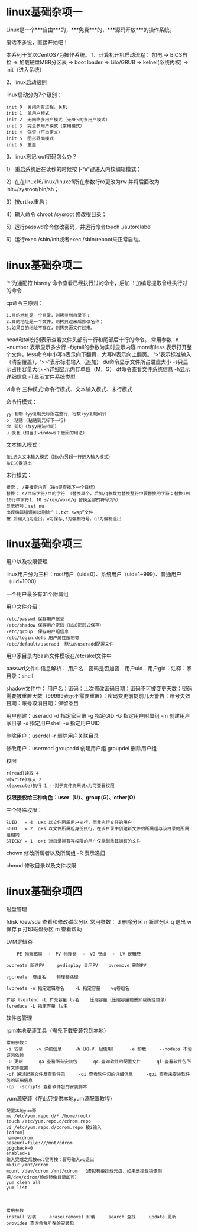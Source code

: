 # linux基础杂项一

<!--markdown-->Linux是一个***自由***的，***免费***的，***源码开放***的操作系统。
废话不多说，直接开始吧！

本系列干货以CentOS7为操作系统。
1、计算机开机启动流程：
  加电 → BIOS自检 → 加载硬盘MBR分区表 → boot loader → Lilo/GRUB → kelnel(系统内核) → init（进入系统）

2、linux启动级别

   linux启动分为7个级别：

```
init 0  关闭所有进程，关机
init 1  单用户模式
init 2  无网络多用户模式（无NFS的多用户模式）
init 3  完全多用户模式（常用模式）
init 4  保留（可自定义）
init 5  图形界面模式
init 6  重启
```

3、linux忘记root密码怎么办？

 1） 重启系统后在读秒的时候按下“e”键进入内核编辑模式；

 2）在在linux16/linux/linuxefi所在参数行ro更改为rw 并将后面改为init=/sysroot/bin/sh；

 3）按crtl+x重启；

 4）输入命令 chroot /sysroot 修改根目录；

 5）运行passwd命令修改密码，并运行命令touch ./autorelabel

 6）运行exec /sbin/init或者exec /sbin/reboot来正常启动。


# linux基础杂项二

<!--markdown-->'*'为通配符    hisroty 命令查看已经执行过的命令，后加 '!'加编号提取曾经执行过的命令

cp命令三原则：

```
1.目的地址是一个目录，则拷贝到目录下；
2.目的地址是一个文件，则拷贝过来后修改名称；
3.如果目的地址不存在，则拷贝源文件过来。
```

head和tail分别表示查看文件头部前十行和尾部后十行的命令。
常用参数 -n +number 表示显示多少行    -f为tail的参数为实时显示内容
more和less 表示打开整个文件，less命令中小写n表示向下翻页，大写N表示向上翻页。
'>'表示标准输入（清空覆盖），'>>'表示标准输入（追加）
du命令显示文件所占磁盘大小 -s只显示占用容量大小  -h详细显示内存单位（M，G）
df命令查看文件系统信息  -h显示详细信息 -T显示文件系统类型

vi命令 三种模式:命令行模式、文本输入模式、末行模式

命令行模式：

```
yy 复制（yy复制光标所在整行，行数+yy复制n行） 
p  粘贴 (粘贴到光标下一行)
dd 剪切（与yy用法相同）        
u 恢复（相当于windows下撤回的用法）
```

文本输入模式：

```
按i进入文本输入模式（按o为另起一行进入输入模式）
按ESC键退出
```

末行模式：

```
搜索： /要搜索内容（按n键查找下一个目标）  
替换： s/目标字符/目的字符 （替换单个，后加/g参数为替换整行中要替换的字符；替换1到10行中字符1，10 s/key/word/g 替换全部的符号为%）
显示行号：set nu     
出现编辑错误可以删除“.1.txt.swap”文件
按:后输入q为退出，w为保存,!为强制符号，q!为强制退出
```


# linux基础杂项三

<!--markdown-->用户以及权限管理

linux用户分为三种：root用户（uid=0）、系统用户（uid=1~999）、普通用户（uid=1000）

一个用户最多有31个附属组

用户文件介绍：

```
/etc/passwd 保存用户信息
/etc/shadow 保存用户密码（以加密形式保存）
/etc/group  保存用户组信息
/etc/login.defs 用户属性限制等
/etc/default/useradd  默认的useradd配置文件
```

用户家目录内bash文件模板在/etc/skel文件中

passwd文件中信息解析：
    用户名：密码是否加密：用户uid：用户gid：注释：家目录：shell

shadow文件中：
    用户名：密码：上次修改密码日期：密码不可被变更天数：密码需要被重置天数（99999表示不需要重置）：密码变更前提前几天警告：账号失效日期：账号取消日期：保留条目

用户创建：useradd -d 指定家目录     -g 指定GID     -G 指定用户附属组    -m 创建用户家目录
         -s 指定用户shell     -u 指定用户UID

删除用户：userdel -r 删除用户关联目录

修改用户：usermod    groupadd 创建用户组    groupdel 删除用户组

权限

```
r(read)读取 4    
w(write)写入 2    
x(execute)执行 1 --对于文件夹来说x为可查看权限
```

**权限授权给三种角色：user（U）、group(G)、other(O)**

三个特殊权限： 

```
SUID   = 4  u+s 以文件所属用户执行，而非执行文件的用户
SGID   = 2  g+s 以文件所属组身份执行，在该目录中创建新文件的所属组与该目录的所属组相同
STICKY = 1  o+t 对目录拥有写权限的用户仅能删除其拥有的文件
```

chown 修改所属者以及所属组 -R 表示递归

chmod 修改目录以及文件权限

# linux基础杂项四

<!--markdown-->磁盘管理

fdisk  /dev/sda  查看和修改磁盘分区
常用参数： d 删除分区    n 新建分区    q 退出    w 保存    p 打印磁盘分区    m 查看帮助

LVM逻辑卷

```
    PE 物理拓展  →  PV 物理卷  →  VG 卷组  →  LV 逻辑卷

pvcreate 新建PV     pvdisplay 显示PV    pvremove 删除PV

vgcreate  卷组名    物理卷路径

lvcreate -n 指定逻辑卷名    -L 指定容量    vg卷组名

扩容 lvextend -L 扩充容量 lv名    压缩容量（压缩容量前要卸载所挂目录） lvreduce -L 指定容量 lv名
```

软件包管理

  rpm本地安装工具（需先下载安装包到本地）

```
常用参数： 
-i 安装     -v 详细信息     -h（和-V一起使用）     -e 卸载     --nodeps 不验证包依赖
-U 更新     -qa 查看所有安装包     -qc 查询软件的配置文件     -ql 查看软件包所有文件位置
-qf 通过配置文件反查软件包     -qi 查看软件包的详细信息     -qpi 查看未安装软件包的详细信息
-qp  -scripts 查看软件包的安装脚本
```

  yum源安装（在此只提供本地yum源配置教程）
    

```
配置本地yum源
mv /etc/yum.repo.d/* /home/root/
touch /etc/yum.repo.d/cdrom.repo
vi /etc/yum.repo.d/cdrom.repo 按i输入
[cdrom]
name=cdrom
baseurl=file:///mnt/cdrom
gpgcheck=0
enabled=1
输入完成之后按esc键再按：冒号输入wq退出
mkdir /mnt/cdrom
mount /dev/cdrom /mnt/cdrom  （虚拟机要挂载光盘，如果是挂载镜像则把/dev/cdrom/换成镜像目录即可）
yum clean all
yum list
```

​    

```
常用参数
install 安装     erase(remove) 卸载     search 查找     update 更新
provides 查询命令所在的安装包     
```




